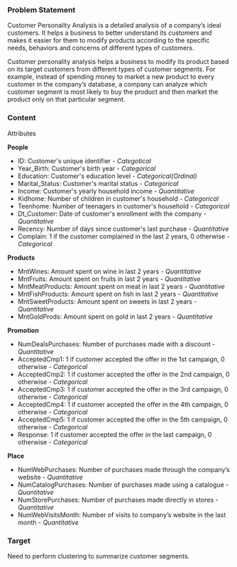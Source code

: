 ### Problem Statement

Customer Personality Analysis is a detailed analysis of a company’s ideal customers. It helps a business to better understand its customers and makes it easier for them to modify products according to the specific needs, behaviors and concerns of different types of customers.

Customer personality analysis helps a business to modify its product based on its target customers from different types of customer segments. For example, instead of spending money to market a new product to every customer in the company’s database, a company can analyze which customer segment is most likely to buy the product and then market the product only on that particular segment.

### Content
Attributes

**People**

- ID: Customer's unique identifier - *Categotical*
- Year_Birth: Customer's birth year - *Categorical*
- Education: Customer's education level - *Categorical(Ordinal)*
- Marital_Status: Customer's marital status - *Categorical*
- Income: Customer's yearly household income - *Quantitative*
- Kidhome: Number of children in customer's household - *Categorical*
- Teenhome: Number of teenagers in customer's household - *Categorical*
- Dt_Customer: Date of customer's enrollment with the company - *Quantitative*
- Recency: Number of days since customer's last purchase - *Quantitative*
- Complain: 1 if the customer complained in the last 2 years, 0 otherwise - *Categorical*

**Products**

- MntWines: Amount spent on wine in last 2 years - *Quantitative*
- MntFruits: Amount spent on fruits in last 2 years - *Quantitative*
- MntMeatProducts: Amount spent on meat in last 2 years - *Quantitative*
- MntFishProducts: Amount spent on fish in last 2 years - *Quantitative*
- MntSweetProducts: Amount spent on sweets in last 2 years - *Quantitative*
- MntGoldProds: Amount spent on gold in last 2 years - *Quantitative*

**Promotion**

- NumDealsPurchases: Number of purchases made with a discount - *Quantitative*
- AcceptedCmp1: 1 if customer accepted the offer in the 1st campaign, 0 otherwise - *Categorical*
- AcceptedCmp2: 1 if customer accepted the offer in the 2nd campaign, 0 otherwise - *Categorical*
- AcceptedCmp3: 1 if customer accepted the offer in the 3rd campaign, 0 otherwise - *Categorical*
- AcceptedCmp4: 1 if customer accepted the offer in the 4th campaign, 0 otherwise - *Categorical*
- AcceptedCmp5: 1 if customer accepted the offer in the 5th campaign, 0 otherwise - *Categorical*
- Response: 1 if customer accepted the offer in the last campaign, 0 otherwise - *Categorical*

**Place**

- NumWebPurchases: Number of purchases made through the company’s website - *Quantitative*
- NumCatalogPurchases: Number of purchases made using a catalogue - *Quantitative*
- NumStorePurchases: Number of purchases made directly in stores - *Quantitative*
- NumWebVisitsMonth: Number of visits to company’s website in the last month - *Quantitative*


### Target
Need to perform clustering to summarize customer segments.
